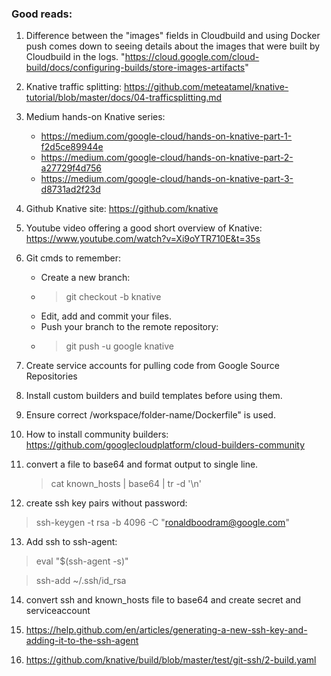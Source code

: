 ### Good reads:
1. Difference between the "images" fields in Cloudbuild and using Docker push comes down to seeing details about the images that were built by Cloudbuild in the logs. "https://cloud.google.com/cloud-build/docs/configuring-builds/store-images-artifacts"

2. Knative traffic splitting: https://github.com/meteatamel/knative-tutorial/blob/master/docs/04-trafficsplitting.md

3. Medium hands-on Knative series:
    * https://medium.com/google-cloud/hands-on-knative-part-1-f2d5ce89944e
    * https://medium.com/google-cloud/hands-on-knative-part-2-a27729f4d756
    * https://medium.com/google-cloud/hands-on-knative-part-3-d8731ad2f23d


4. Github Knative site: https://github.com/knative

5. Youtube video offering a good short overview of Knative: https://www.youtube.com/watch?v=Xi9oYTR710E&t=35s

6. Git cmds to remember:
    * Create a new branch:
    * >git checkout -b knative
    * Edit, add and commit your files.
    * Push your branch to the remote repository:
    * >git push -u google knative

7. Create service accounts for pulling code from Google Source Repositories 

8. Install custom builders and build templates before using them.

9. Ensure correct /workspace/folder-name/Dockerfile" is used.

10. How to install community builders: https://github.com/googlecloudplatform/cloud-builders-community

11. convert a file to base64 and format output to single line.
       > cat known_hosts | base64 | tr -d '\n'

12. create ssh key pairs without password:
 > ssh-keygen -t rsa -b 4096 -C "ronaldboodram@google.com"

13. Add ssh to ssh-agent:
> eval "$(ssh-agent -s)"

> ssh-add ~/.ssh/id_rsa

14. convert ssh and known_hosts file to base64 and create secret and serviceaccount

15. https://help.github.com/en/articles/generating-a-new-ssh-key-and-adding-it-to-the-ssh-agent

16. https://github.com/knative/build/blob/master/test/git-ssh/2-build.yaml






